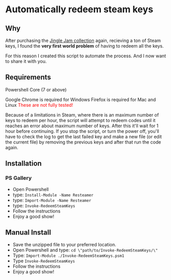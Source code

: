# Automatically redeem steam keys

## Why

After purchasing the [Jingle Jam collection](https://jinglejam.tiltify.com/) again, recieving a ton of Steam keys, I found the **very first world problem** of having to redeem all the keys.

For this reason I created this script to automate the process. And I now want to share it with you.

## Requirements

Powershell Core (7 or above)

Google Chrome is required for Windows
Firefox is required for Mac and Linux <span style="color: red"> These are not fully tested!</span>

Because of a limitations in Steam, where there is an maximum number of keys to redeem per hour, the script will attempt to redeem codes until it reaches an error about maximum number of keys. After this it'll wait for 1 hour before continuing. If you stop the script, or turn the power off, you'll have to check the log to get the last failed key and make a new file (or edit the current file) by removing the previous keys and after that run the code again.

## Installation

### PS Gallery

- Open Powershell
- type: `Install-Module -Name Resteamer`
- type: `Import-Module -Name Resteamer`
- type: `Invoke-RedeemSteamKeys`
- Follow the instructions
- Enjoy a good show!

## Manual Install

- Save the unzipped file to your preferred location.
- Open Powershell and type: `cd \"path/to/Invoke-RedeemSteamKeys/\"`
- Type: `Import-Module ./Invoke-RedeemSteamKeys.psm1`
- Type `Invoke-RedeemSteamKeys`
- Follow the instructions
- Enjoy a good show!
